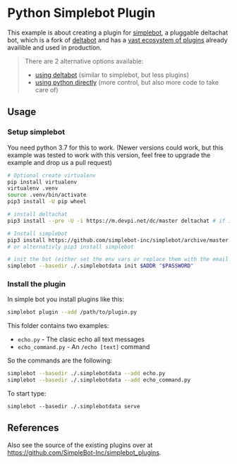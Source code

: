 # Python Simplebot Plugin

This example is about creating a plugin for [simplebot](https://github.com/SimpleBot-Inc/simplebot),
a pluggable deltachat bot,
which is a fork of [deltabot](https://github.com/deltachat-bot/deltabot) and has a [vast ecosystem of plugins](https://github.com/SimpleBot-Inc/simplebot_plugins) already availible and used in production.

> There are 2 alternative options available:
>
> - [using deltabot](../python_deltabot_plugin) (similar to simplebot, but less plugins)
> - [using python directly](../python) (more control, but also more code to take care of)

## Usage

### Setup simplebot

You need python 3.7 for this to work. (Newer versions could work, but this example was tested to work with this version, feel free to upgrade the example and drop us a pull request)

```sh
# Optional create virtualenv
pip install virtualenv
virtualenv .venv
source .venv/bin/activate
pip3 install -U pip wheel

# install deltachat
pip3 install --pre -U -i https://m.devpi.net/dc/master deltachat # if it doesn't work, see https://github.com/deltachat/deltachat-core-rust/tree/master/python for instructions on how to install it from source)

# Install simplebot
pip3 install https://github.com/simplebot-inc/simplebot/archive/master.zip
# or alternativly pip3 install simplebot

# init the bot (either set the env vars or replace them with the email credentials the bot should use)
simplebot --basedir ./.simplebotdata init $ADDR "$PASSWORD"
```

### Install the plugin

In simple bot you install plugins like this:

```sh
simplebot plugin --add /path/to/plugin.py
```

This folder contains two examples:

- `echo.py` - The clasic echo all text messages
- `echo_command.py` - An `/echo [text]` command

So the commands are the following:

```sh
simplebot --basedir ./.simplebotdata --add echo.py
simplebot --basedir ./.simplebotdata --add echo_command.py
```

To start type:

```
simplebot --basedir ./.simplebotdata serve
```

## References

Also see the source of the existing plugins over at https://github.com/SimpleBot-Inc/simplebot_plugins.
